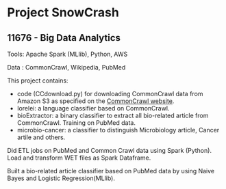 # Project SnowCrash 
## 11676 - Big Data Analytics

Tools: Apache Spark (MLlib), Python, AWS

Data : CommonCrawl, Wikipedia, PubMed

This project contains: 

- code (CCdownload.py) for downloading CommonCrawl data from Amazon S3 as specified on the [CommonCrawl website](http://commoncrawl.org/the-data/get-started/).
- lorelei: a language classifier based on CommonCrawl.
- bioExtractor: a  binary classifier to extract all bio-related article from CommonCrawl. Training on PubMed data. 
- microbio-cancer: a classifier to distinguish Microbiology article, Cancer artile and others. 

Did ETL jobs on PubMed and Common Crawl data using Spark (Python).  Load and transform WET files as Spark Dataframe.

Built a bio-related article classifier based on PubMed data by using Naive Bayes and Logistic Regression(MLlib).